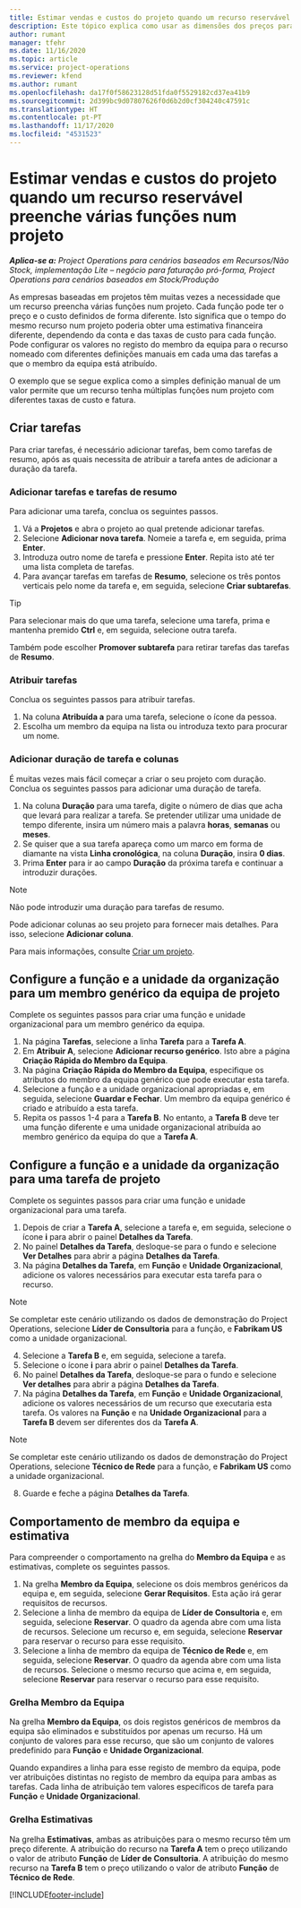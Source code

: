 ```yaml
---
title: Estimar vendas e custos do projeto quando um recurso reservável preenche várias funções num projeto
description: Este tópico explica como usar as dimensões dos preços para suportar as estimativas de preços e custos para um recurso que preenche várias funções num projeto.
author: rumant
manager: tfehr
ms.date: 11/16/2020
ms.topic: article
ms.service: project-operations
ms.reviewer: kfend
ms.author: rumant
ms.openlocfilehash: da17f0f58623128d51fda0f5529182cd37ea41b9
ms.sourcegitcommit: 2d399bc9d07807626f0d6b2d0cf304240c47591c
ms.translationtype: HT
ms.contentlocale: pt-PT
ms.lasthandoff: 11/17/2020
ms.locfileid: "4531523"
---
```

# <a name="estimate-project-sales-and-costs-when-a-bookable-resource-fills-multiple-roles-on-a-project"></a>Estimar vendas e custos do projeto quando um recurso reservável preenche várias funções num projeto 

_**Aplica-se a:** Project Operations para cenários baseados em Recursos/Não Stock, implementação Lite – negócio para faturação pró-forma, Project Operations para cenários baseados em Stock/Produção_ 

As empresas baseadas em projetos têm muitas vezes a necessidade que um recurso preencha várias funções num projeto. Cada função pode ter o preço e o custo definidos de forma diferente. Isto significa que o tempo do mesmo recurso num projeto poderia obter uma estimativa financeira diferente, dependendo da conta e das taxas de custo para cada função. Pode configurar os valores no registo do membro da equipa para o recurso nomeado com diferentes definições manuais em cada uma das tarefas a que o membro da equipa está atribuído.

O exemplo que se segue explica como a simples definição manual de um valor permite que um recurso tenha múltiplas funções num projeto com diferentes taxas de custo e fatura.

## <a name="create-tasks"></a>Criar tarefas
Para criar tarefas, é necessário adicionar tarefas, bem como tarefas de resumo, após as quais necessita de atribuir a tarefa antes de adicionar a duração da tarefa. 

### <a name="add-tasks-and-summary-tasks"></a>Adicionar tarefas e tarefas de resumo
Para adicionar uma tarefa, conclua os seguintes passos.

1. Vá a **Projetos** e abra o projeto ao qual pretende adicionar tarefas.
2. Selecione **Adicionar nova tarefa**. Nomeie a tarefa e, em seguida, prima **Enter**.
3. Introduza outro nome de tarefa e pressione **Enter**. Repita isto até ter uma lista completa de tarefas.
3. Para avançar tarefas em tarefas de **Resumo**, selecione os três pontos verticais pelo nome da tarefa e, em seguida, selecione **Criar subtarefas**. 

  > [!TIP]
  > Para selecionar mais do que uma tarefa, selecione uma tarefa, prima e mantenha premido **Ctrl** e, em seguida, selecione outra tarefa.
  >
  > Também pode escolher **Promover subtarefa** para retirar tarefas das tarefas de **Resumo**.

### <a name="assign-tasks"></a>Atribuir tarefas

Conclua os seguintes passos para atribuir tarefas.

1. Na coluna **Atribuída a** para uma tarefa, selecione o ícone da pessoa.
2. Escolha um membro da equipa na lista ou introduza texto para procurar um nome.

### <a name="add-task-duration-and-columns"></a>Adicionar duração de tarefa e colunas

É muitas vezes mais fácil começar a criar o seu projeto com duração. Conclua os seguintes passos para adicionar uma duração de tarefa.

1. Na coluna **Duração** para uma tarefa, digite o número de dias que acha que levará para realizar a tarefa. Se pretender utilizar uma unidade de tempo diferente, insira um número mais a palavra **horas**, **semanas** ou **meses**.
2. Se quiser que a sua tarefa apareça como um marco em forma de diamante na vista **Linha cronológica**, na coluna **Duração**, insira **0 dias**.
3. Prima **Enter** para ir ao campo **Duração** da próxima tarefa e continuar a introduzir durações.

  > [!NOTE]
  > Não pode introduzir uma duração para tarefas de resumo.

Pode adicionar colunas ao seu projeto para fornecer mais detalhes. Para isso, selecione **Adicionar coluna**. 

Para mais informações, consulte [Criar um projeto](https://support.microsoft.com/en-us/office/create-a-project-a5b5e823-fb2e-45fd-be00-7d84422d9749).

## <a name="set-up-the-role-and-organization-unit-for-a-generic-project-team-member"></a>Configure a função e a unidade da organização para um membro genérico da equipa de projeto
Complete os seguintes passos para criar uma função e unidade organizacional para um membro genérico da equipa.

1. Na página **Tarefas**, selecione a linha **Tarefa** para a **Tarefa A**. 
2. Em **Atribuir A**, selecione **Adicionar recurso genérico**. Isto abre a página **Criação Rápida do Membro da Equipa**.
3. Na página **Criação Rápida do Membro da Equipa**, especifique os atributos do membro da equipa genérico que pode executar esta tarefa.
4. Selecione a função e a unidade organizacional apropriadas e, em seguida, selecione **Guardar e Fechar**. Um membro da equipa genérico é criado e atribuído a esta tarefa. 
5. Repita os passos 1-4 para a **Tarefa B**. No entanto, a **Tarefa B** deve ter uma função diferente e uma unidade organizacional atribuída ao membro genérico da equipa do que a **Tarefa A**. 

## <a name="set-up-the-role-and-organization-unit-for-a-project-task"></a>Configure a função e a unidade da organização para uma tarefa de projeto
Complete os seguintes passos para criar uma função e unidade organizacional para uma tarefa.

1. Depois de criar a **Tarefa A**, selecione a tarefa e, em seguida, selecione o ícone **i** para abrir o painel **Detalhes da Tarefa**. 
2. No painel **Detalhes da Tarefa**, desloque-se para o fundo e selecione **Ver Detalhes** para abrir a página **Detalhes da Tarefa**.
3. Na página **Detalhes da Tarefa**, em **Função** e **Unidade Organizacional**, adicione os valores necessários para executar esta tarefa para o recurso. 

  > [!NOTE]
  > Se completar este cenário utilizando os dados de demonstração do Project Operations, selecione **Líder de Consultoria** para a função, e **Fabrikam US** como a unidade organizacional.

4. Selecione a **Tarefa B** e, em seguida, selecione a tarefa.
5. Selecione o ícone **i** para abrir o painel **Detalhes da Tarefa**. 
6. No painel **Detalhes da Tarefa**, desloque-se para o fundo e selecione **Ver detalhes** para abrir a página **Detalhes da Tarefa**.
7. Na página **Detalhes da Tarefa**, em **Função** e **Unidade Organizacional**, adicione os valores necessários de um recurso que executaria esta tarefa. Os valores na **Função** e na **Unidade Organizacional** para a **Tarefa B** devem ser diferentes dos da **Tarefa A**. 

  > [!NOTE]
  > Se completar este cenário utilizando os dados de demonstração do Project Operations, selecione **Técnico de Rede** para a função, e **Fabrikam US** como a unidade organizacional.

8. Guarde e feche a página **Detalhes da Tarefa**. 

## <a name="team-member-and-estimates-behavior"></a>Comportamento de membro da equipa e estimativa 
Para compreender o comportamento na grelha do **Membro da Equipa** e as estimativas, complete os seguintes passos.

1. Na grelha **Membro da Equipa**, selecione os dois membros genéricos da equipa e, em seguida, selecione **Gerar Requisitos**. Esta ação irá gerar requisitos de recursos. 
2. Selecione a linha de membro da equipa de **Líder de Consultoria** e, em seguida, selecione **Reservar**. O quadro da agenda abre com uma lista de recursos. Selecione um recurso e, em seguida, selecione **Reservar** para reservar o recurso para esse requisito.
3. Selecione a linha de membro da equipa de **Técnico de Rede** e, em seguida, selecione **Reservar**. O quadro da agenda abre com uma lista de recursos. Selecione o mesmo recurso que acima e, em seguida, selecione **Reservar** para reservar o recurso para esse requisito.

### <a name="team-member-grid"></a>Grelha Membro da Equipa 

Na grelha **Membro da Equipa**, os dois registos genéricos de membros da equipa são eliminados e substituídos por apenas um recurso. Há um conjunto de valores para esse recurso, que são um conjunto de valores predefinido para **Função** e **Unidade Organizacional**.

Quando expandires a linha para esse registo de membro da equipa, pode ver atribuições distintas no registo de membro da equipa para ambas as tarefas. Cada linha de atribuição tem valores específicos de tarefa para **Função** e **Unidade Organizacional**. 

### <a name="estimates-grid"></a>Grelha Estimativas 

Na grelha **Estimativas**, ambas as atribuições para o mesmo recurso têm um preço diferente. A atribuição do recurso na **Tarefa A** tem o preço utilizando o valor de atributo **Função** de **Líder de Consultoria**. A atribuição do mesmo recurso na **Tarefa B** tem o preço utilizando o valor de atributo **Função** de **Técnico de Rede**.


[!INCLUDE[footer-include](../includes/footer-banner.md)]